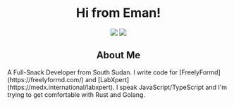 
<h1 align="center">Hi from Eman!</h1>
<p align="center">
  <a href="https://twitter.com/junubiman"><img src="https://img.shields.io/badge/twitter-%231FA1F1?style=flat&logo=twitter&logoColor=white"/></a>
  <a href="https://emmanuelgatwech.codes"><img src="https://img.shields.io/static/v1?label=website&message=hello&color=#ff5733"/></a>
</p>

<h2 align="center">About Me</h2>
A Full-Snack Developer from South Sudan.
I write code for [FreelyFormd](https://freelyformd.com/) and [LabXpert](https://medx.international/labxpert).
I speak JavaScript/TypeScript and I'm trying to get comfortable with Rust and Golang.
